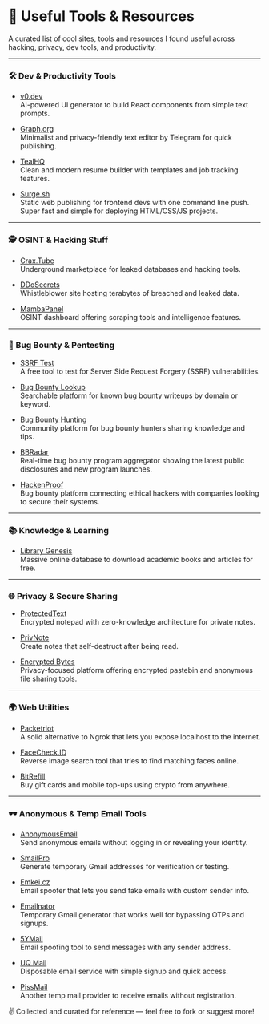 # 🔗 Useful Tools & Resources

A curated list of cool sites, tools and resources I found useful across hacking, privacy, dev tools, and productivity.

---

### 🛠️ Dev & Productivity Tools

- [v0.dev](https://v0.dev/)  
  AI-powered UI generator to build React components from simple text prompts.

- [Graph.org](https://graph.org/)  
  Minimalist and privacy-friendly text editor by Telegram for quick publishing.

- [TealHQ](https://tealhq.com/)  
  Clean and modern resume builder with templates and job tracking features.

- [Surge.sh](https://surge.sh)  
  Static web publishing for frontend devs with one command line push. Super fast and simple for deploying HTML/CSS/JS projects.


---

### 🕵️ OSINT & Hacking Stuff

- [Crax.Tube](https://crax.tube/)  
  Underground marketplace for leaked databases and hacking tools.

- [DDoSecrets](https://ddosecrets.com)  
  Whistleblower site hosting terabytes of breached and leaked data.

- [MambaPanel](https://mambapanel.com/)  
  OSINT dashboard offering scraping tools and intelligence features.

---

### 🐞 Bug Bounty & Pentesting

- [SSRF Test](https://ssrf.cvssadvisor.com/)  
  A free tool to test for Server Side Request Forgery (SSRF) vulnerabilities.

- [Bug Bounty Lookup](https://xplo1t-sec.github.io/bugbounty-lookup/)  
  Searchable platform for known bug bounty writeups by domain or keyword.

- [Bug Bounty Hunting](https://www.bugbountyhunting.com/)  
  Community platform for bug bounty hunters sharing knowledge and tips.

- [BBRadar](https://bbradar.io/)  
  Real-time bug bounty program aggregator showing the latest public disclosures and new program launches.

- [HackenProof](https://hackenproof.com/programs)  
  Bug bounty platform connecting ethical hackers with companies looking to secure their systems.


---

### 📚 Knowledge & Learning

- [Library Genesis](https://libgen.is/)  
  Massive online database to download academic books and articles for free.

---

### 🌐 Privacy & Secure Sharing

- [ProtectedText](https://www.protectedtext.com/notsgnik)  
  Encrypted notepad with zero-knowledge architecture for private notes.

- [PrivNote](https://privnote.com/)  
  Create notes that self-destruct after being read.

- [Encrypted Bytes](https://encrypted-bytes.com/)  
  Privacy-focused platform offering encrypted pastebin and anonymous file sharing tools.


---

### 🌍 Web Utilities

- [Packetriot](https://packetriot.com/)  
  A solid alternative to Ngrok that lets you expose localhost to the internet.

- [FaceCheck.ID](https://facecheck.id/)  
  Reverse image search tool that tries to find matching faces online.

- [BitRefill](https://bitrefill.com/)  
  Buy gift cards and mobile top-ups using crypto from anywhere.

---

### 🕶️ Anonymous & Temp Email Tools

- [AnonymousEmail](https://anonymousemail.me)  
  Send anonymous emails without logging in or revealing your identity.

- [SmailPro](https://smailpro.com/)  
  Generate temporary Gmail addresses for verification or testing.

- [Emkei.cz](https://emkei.cz/)  
  Email spoofer that lets you send fake emails with custom sender info.

- [Emailnator](https://www.emailnator.com)  
  Temporary Gmail generator that works well for bypassing OTPs and signups.

- [5YMail](https://www.5ymail.com/)  
  Email spoofing tool to send messages with any sender address.

- [UQ Mail](https://uq.ci/signup.php)  
  Disposable email service with simple signup and quick access.

- [PissMail](https://pissmail.com)  
  Another temp mail provider to receive emails without registration.


✌️ Collected and curated for reference — feel free to fork or suggest more!
